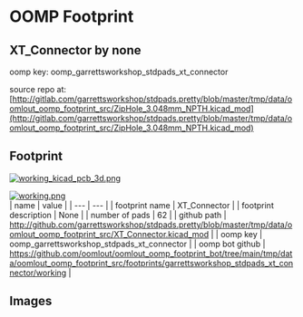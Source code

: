 # OOMP Footprint  
## XT_Connector  by none  
  
oomp key: oomp_garrettsworkshop_stdpads_xt_connector  
  
source repo at: [http://gitlab.com/garrettsworkshop/stdpads.pretty/blob/master/tmp/data/oomlout_oomp_footprint_src/ZipHole_3.048mm_NPTH.kicad_mod](http://gitlab.com/garrettsworkshop/stdpads.pretty/blob/master/tmp/data/oomlout_oomp_footprint_src/ZipHole_3.048mm_NPTH.kicad_mod)  
## Footprint  
  
[![working_kicad_pcb_3d.png](working_kicad_pcb_3d_600.png)](working_kicad_pcb_3d.png)  
  
[![working.png](working_600.png)](working.png)  
| name | value | 
| --- | --- | 
| footprint name | XT_Connector | 
| footprint description | None | 
| number of pads | 62 | 
| github path | http://github.com/garrettsworkshop/stdpads.pretty/blob/master/tmp/data/oomlout_oomp_footprint_src/XT_Connector.kicad_mod | 
| oomp key | oomp_garrettsworkshop_stdpads_xt_connector | 
| oomp bot github | https://github.com/oomlout/oomlout_oomp_footprint_bot/tree/main/tmp/data/oomlout_oomp_footprint_src/footprints/garrettsworkshop_stdpads_xt_connector/working | 
## Images  

